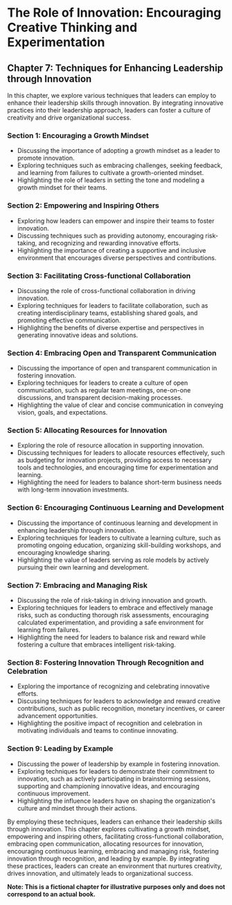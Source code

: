 The Role of Innovation: Encouraging Creative Thinking and Experimentation
=========================================================================

Chapter 7: Techniques for Enhancing Leadership through Innovation
-----------------------------------------------------------------

In this chapter, we explore various techniques that leaders can employ to enhance their leadership skills through innovation. By integrating innovative practices into their leadership approach, leaders can foster a culture of creativity and drive organizational success.

### Section 1: Encouraging a Growth Mindset

* Discussing the importance of adopting a growth mindset as a leader to promote innovation.
* Exploring techniques such as embracing challenges, seeking feedback, and learning from failures to cultivate a growth-oriented mindset.
* Highlighting the role of leaders in setting the tone and modeling a growth mindset for their teams.

### Section 2: Empowering and Inspiring Others

* Exploring how leaders can empower and inspire their teams to foster innovation.
* Discussing techniques such as providing autonomy, encouraging risk-taking, and recognizing and rewarding innovative efforts.
* Highlighting the importance of creating a supportive and inclusive environment that encourages diverse perspectives and contributions.

### Section 3: Facilitating Cross-functional Collaboration

* Discussing the role of cross-functional collaboration in driving innovation.
* Exploring techniques for leaders to facilitate collaboration, such as creating interdisciplinary teams, establishing shared goals, and promoting effective communication.
* Highlighting the benefits of diverse expertise and perspectives in generating innovative ideas and solutions.

### Section 4: Embracing Open and Transparent Communication

* Discussing the importance of open and transparent communication in fostering innovation.
* Exploring techniques for leaders to create a culture of open communication, such as regular team meetings, one-on-one discussions, and transparent decision-making processes.
* Highlighting the value of clear and concise communication in conveying vision, goals, and expectations.

### Section 5: Allocating Resources for Innovation

* Exploring the role of resource allocation in supporting innovation.
* Discussing techniques for leaders to allocate resources effectively, such as budgeting for innovation projects, providing access to necessary tools and technologies, and encouraging time for experimentation and learning.
* Highlighting the need for leaders to balance short-term business needs with long-term innovation investments.

### Section 6: Encouraging Continuous Learning and Development

* Discussing the importance of continuous learning and development in enhancing leadership through innovation.
* Exploring techniques for leaders to cultivate a learning culture, such as promoting ongoing education, organizing skill-building workshops, and encouraging knowledge sharing.
* Highlighting the value of leaders serving as role models by actively pursuing their own learning and development.

### Section 7: Embracing and Managing Risk

* Discussing the role of risk-taking in driving innovation and growth.
* Exploring techniques for leaders to embrace and effectively manage risks, such as conducting thorough risk assessments, encouraging calculated experimentation, and providing a safe environment for learning from failures.
* Highlighting the need for leaders to balance risk and reward while fostering a culture that embraces intelligent risk-taking.

### Section 8: Fostering Innovation Through Recognition and Celebration

* Exploring the importance of recognizing and celebrating innovative efforts.
* Discussing techniques for leaders to acknowledge and reward creative contributions, such as public recognition, monetary incentives, or career advancement opportunities.
* Highlighting the positive impact of recognition and celebration in motivating individuals and teams to continue innovating.

### Section 9: Leading by Example

* Discussing the power of leadership by example in fostering innovation.
* Exploring techniques for leaders to demonstrate their commitment to innovation, such as actively participating in brainstorming sessions, supporting and championing innovative ideas, and encouraging continuous improvement.
* Highlighting the influence leaders have on shaping the organization's culture and mindset through their actions.

By employing these techniques, leaders can enhance their leadership skills through innovation. This chapter explores cultivating a growth mindset, empowering and inspiring others, facilitating cross-functional collaboration, embracing open communication, allocating resources for innovation, encouraging continuous learning, embracing and managing risk, fostering innovation through recognition, and leading by example. By integrating these practices, leaders can create an environment that nurtures creativity, drives innovation, and ultimately leads to organizational success.

**Note: This is a fictional chapter for illustrative purposes only and does not correspond to an actual book.**

